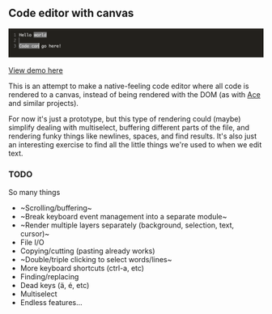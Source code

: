 ## Code editor with canvas
<img src="screenshot.png" />

[View demo here](https://editor.gkaemmer.com)

This is an attempt to make a native-feeling code editor where all code is rendered to a canvas, instead of being rendered with the DOM (as with [Ace](https://ace.c9.io/) and similar projects).

For now it's just a prototype, but this type of rendering could (maybe) simplify dealing with multiselect, buffering different parts of the file, and rendering funky things like newlines, spaces, and find results. It's also just an interesting exercise to find all the little things we're used to when we edit text.

### TODO

So many things

- ~Scrolling/buffering~
- ~Break keyboard event management into a separate module~
- ~Render multiple layers separately (background, selection, text, cursor)~
- File I/O
- Copying/cutting (pasting already works)
- ~Double/triple clicking to select words/lines~
- More keyboard shortcuts (ctrl-a, etc)
- Finding/replacing
- Dead keys (ä, é, etc)
- Multiselect
- Endless features...
